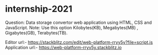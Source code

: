 # internship-2021
Question: Data storage convertor web application using HTML, CSS and JavaScript.
Note: Use this option Kilobytes(KB), Megabytes(MB) , Gigabytes(GB), Terabytes(TB).

Editor url:-
https://stackblitz.com/edit/web-platform-rryv5y?file=script.js
Application url:-
https://web-platform-rryv5y.stackblitz.io

